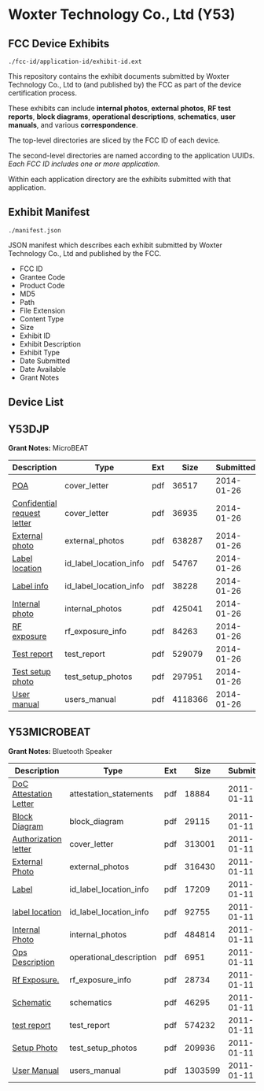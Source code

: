 # Woxter Technology Co., Ltd (Y53)
## FCC Device Exhibits

```
./fcc-id/application-id/exhibit-id.ext
```

This repository contains the exhibit documents submitted by Woxter Technology Co., Ltd to (and published by) the FCC as part of the device certification process.

These exhibits can include **internal photos**, **external photos**, **RF test reports**, **block diagrams**, **operational descriptions**, **schematics**, **user manuals**, and various **correspondence**.

The top-level directories are sliced by the FCC ID of each device.

The second-level directories are named according to the application UUIDs. *Each FCC ID includes one or more application.*

Within each application directory are the exhibits submitted with that application. 

## Exhibit Manifest

```
./manifest.json
```

JSON manifest which describes each exhibit submitted by Woxter Technology Co., Ltd and published by the FCC.

- FCC ID
- Grantee Code
- Product Code
- MD5
- Path
- File Extension
- Content Type
- Size
- Exhibit ID
- Exhibit Description
- Exhibit Type
- Date Submitted
- Date Available
- Grant Notes

## Device List
## Y53DJP
**Grant Notes:** MicroBEAT

| Description | Type | Ext | Size | Submitted | Available |
| ----------- | ---- | --- | ---- | --------- | --------- |
| [POA](Y53DJP/8aad676d85998416195c2fc5cfc871d0/2177188.pdf) | cover_letter | pdf | 36517 | 2014-01-26 | 2014-01-26 |
| [Confidential request letter](Y53DJP/8aad676d85998416195c2fc5cfc871d0/2177189.pdf) | cover_letter | pdf | 36935 | 2014-01-26 | 2014-01-26 |
| [External photo](Y53DJP/8aad676d85998416195c2fc5cfc871d0/2177196.pdf) | external_photos | pdf | 638287 | 2014-01-26 | 2014-01-26 |
| [Label location](Y53DJP/8aad676d85998416195c2fc5cfc871d0/2177198.pdf) | id_label_location_info | pdf | 54767 | 2014-01-26 | 2014-01-26 |
| [Label info](Y53DJP/8aad676d85998416195c2fc5cfc871d0/2177199.pdf) | id_label_location_info | pdf | 38228 | 2014-01-26 | 2014-01-26 |
| [Internal photo](Y53DJP/8aad676d85998416195c2fc5cfc871d0/2177197.pdf) | internal_photos | pdf | 425041 | 2014-01-26 | 2014-01-26 |
| [RF exposure](Y53DJP/8aad676d85998416195c2fc5cfc871d0/2177194.pdf) | rf_exposure_info | pdf | 84263 | 2014-01-26 | 2014-01-26 |
| [Test report](Y53DJP/8aad676d85998416195c2fc5cfc871d0/2177193.pdf) | test_report | pdf | 529079 | 2014-01-26 | 2014-01-26 |
| [Test setup photo](Y53DJP/8aad676d85998416195c2fc5cfc871d0/2177195.pdf) | test_setup_photos | pdf | 297951 | 2014-01-26 | 2014-01-26 |
| [User manual](Y53DJP/8aad676d85998416195c2fc5cfc871d0/2177200.pdf) | users_manual | pdf | 4118366 | 2014-01-26 | 2014-01-26 |
## Y53MICROBEAT
**Grant Notes:** Bluetooth Speaker

| Description | Type | Ext | Size | Submitted | Available |
| ----------- | ---- | --- | ---- | --------- | --------- |
| [DoC Attestation Letter](Y53MICROBEAT/6d4936a42915d9fc3d59fc491dedbe8c/1403342.pdf) | attestation_statements | pdf | 18884 | 2011-01-11 | 2011-01-11 |
| [Block Diagram](Y53MICROBEAT/6d4936a42915d9fc3d59fc491dedbe8c/1403343.pdf) | block_diagram | pdf | 29115 | 2011-01-11 | 2011-01-11 |
| [Authorization letter](Y53MICROBEAT/6d4936a42915d9fc3d59fc491dedbe8c/1403341.pdf) | cover_letter | pdf | 313001 | 2011-01-11 | 2011-01-11 |
| [External Photo](Y53MICROBEAT/6d4936a42915d9fc3d59fc491dedbe8c/1403346.pdf) | external_photos | pdf | 316430 | 2011-01-11 | 2011-01-11 |
| [Label](Y53MICROBEAT/6d4936a42915d9fc3d59fc491dedbe8c/1403347.pdf) | id_label_location_info | pdf | 17209 | 2011-01-11 | 2011-01-11 |
| [label location](Y53MICROBEAT/6d4936a42915d9fc3d59fc491dedbe8c/1403353.pdf) | id_label_location_info | pdf | 92755 | 2011-01-11 | 2011-01-11 |
| [Internal Photo](Y53MICROBEAT/6d4936a42915d9fc3d59fc491dedbe8c/1403348.pdf) | internal_photos | pdf | 484814 | 2011-01-11 | 2011-01-11 |
| [Ops Description](Y53MICROBEAT/6d4936a42915d9fc3d59fc491dedbe8c/1403344.pdf) | operational_description | pdf | 6951 | 2011-01-11 | 2011-01-11 |
| [Rf Exposure.](Y53MICROBEAT/6d4936a42915d9fc3d59fc491dedbe8c/1403349.pdf) | rf_exposure_info | pdf | 28734 | 2011-01-11 | 2011-01-11 |
| [Schematic](Y53MICROBEAT/6d4936a42915d9fc3d59fc491dedbe8c/1403345.pdf) | schematics | pdf | 46295 | 2011-01-11 | 2011-01-11 |
| [test report](Y53MICROBEAT/6d4936a42915d9fc3d59fc491dedbe8c/1403350.pdf) | test_report | pdf | 574232 | 2011-01-11 | 2011-01-11 |
| [Setup Photo](Y53MICROBEAT/6d4936a42915d9fc3d59fc491dedbe8c/1403351.pdf) | test_setup_photos | pdf | 209936 | 2011-01-11 | 2011-01-11 |
| [User Manual](Y53MICROBEAT/6d4936a42915d9fc3d59fc491dedbe8c/1403352.pdf) | users_manual | pdf | 1303599 | 2011-01-11 | 2011-01-11 |
